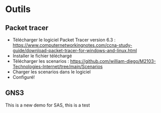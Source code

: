 # Outils

## Packet tracer

* Télécharger le logiciel Packet Tracer version 6.3 : https://www.computernetworkingnotes.com/ccna-study-guide/download-packet-tracer-for-windows-and-linux.html 
* Installer le fichier téléchargé
* Télécharger les scenarios : https://github.com/william-diego/M2103-Technologies-Internet/tree/main/Scenarios
* Charger les scenarios dans le logiciel
* Configuré!

## GNS3

This is a new demo for SAS, this is a test



